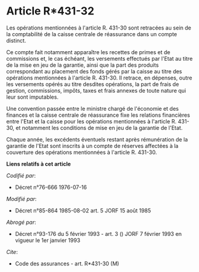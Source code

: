 # Article R*431-32

Les opérations mentionnées à l'article R. 431-30 sont retracées au sein de la comptabilité de la caisse centrale de
réassurance dans un compte distinct.

Ce compte fait notamment apparaître les recettes de primes et de commissions et, le cas échéant, les versements effectués par
l'Etat au titre de la mise en jeu de la garantie, ainsi que la part des produits correspondant au placement des fonds gérés
par la caisse au titre des opérations mentionnées à l'article R. 431-30. Il retrace, en dépenses, outre les versements opérés
au titre desdites opérations, la part de frais de gestion, commissions, impôts, taxes et frais annexes de toute nature qui
leur sont imputables.

Une convention passée entre le ministre chargé de l'économie et des finances et la caisse centrale de réassurance fixe les
relations financières entre l'Etat et la caisse pour les opérations mentionnées à l'article R. 431-30, et notamment les
conditions de mise en jeu de la garantie de l'Etat.

Chaque année, les excédents éventuels restant après rémunération de la garantie de l'Etat sont inscrits à un compte de
réserves affectées à la couverture des opérations mentionnées à l'article R. 431-30.

**Liens relatifs à cet article**

_Codifié par_:

  - Décret n°76-666 1976-07-16

_Modifié par_:

  - Décret n°85-864 1985-08-02 art. 5 JORF 15 août 1985

_Abrogé par_:

  - Décret n°93-176 du 5 février 1993 - art. 3 () JORF 7 février 1993 en vigueur le 1er janvier 1993

_Cite_:

  - Code des assurances - art. R*431-30 (M)
